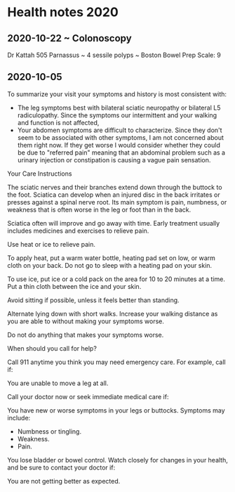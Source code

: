 # Health notes 2020

## 2020-10-22 ~ Colonoscopy

Dr Kattah 505 Parnassus ~ 4 sessile polyps ~ Boston Bowel Prep Scale: 9

## 2020-10-05

To summarize your visit your symptoms and history is most consistent with:

* The leg symptoms best with bilateral sciatic neuropathy or bilateral L5 radiculopathy. Since the symptoms our intermittent and your walking and function is not affected,
* Your abdomen symptoms are difficult to characterize. Since they don't seem to be associated with other symptoms, I am not concerned about them right now. If they get worse I would consider whether they could be due to "referred pain" meaning that an abdominal problem such as a urinary injection or constipation is causing a vague pain sensation.

Your Care Instructions

The sciatic nerves and their branches extend down through the buttock to the foot. Sciatica can develop when an injured disc in the back irritates or presses against a spinal nerve root. Its main symptom is pain, numbness, or weakness that is often worse in the leg or foot than in the back.

Sciatica often will improve and go away with time. Early treatment usually includes medicines and exercises to relieve pain.

Use heat or ice to relieve pain.

To apply heat, put a warm water bottle, heating pad set on low, or warm cloth on your back. Do not go to sleep with a heating pad on your skin.

To use ice, put ice or a cold pack on the area for 10 to 20 minutes at a time. Put a thin cloth between the ice and your skin.

Avoid sitting if possible, unless it feels better than standing.

Alternate lying down with short walks. Increase your walking distance as you are able to without making your symptoms worse.

Do not do anything that makes your symptoms worse.

When should you call for help?

Call 911 anytime you think you may need emergency care. For example, call if:

You are unable to move a leg at all.

Call your doctor now or seek immediate medical care if:

You have new or worse symptoms in your legs or buttocks. Symptoms may include:
* Numbness or tingling.
* Weakness.
* Pain.

You lose bladder or bowel control.
Watch closely for changes in your health, and be sure to contact your doctor if:

You are not getting better as expected.

